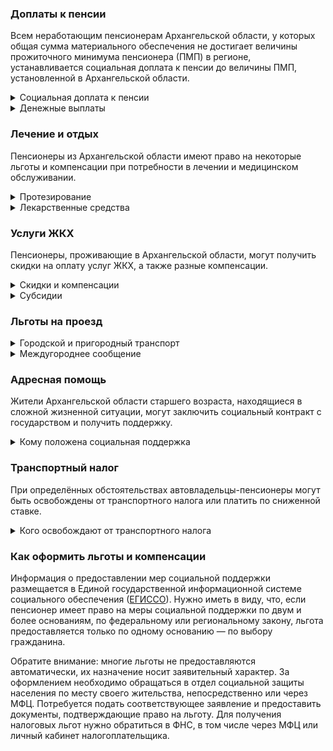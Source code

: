 ﻿### Доплаты к пенсии
Всем неработающим пенсионерам Архангельской области, у которых общая сумма материального обеспечения не достигает величины прожиточного минимума пенсионера (ПМП) в регионе, устанавливается социальная доплата к пенсии до величины ПМП, установленной в Архангельской области.
<details>
<summary>Социальная доплата к пенсии</summary>
Социальная доплата к пенсии до величины регионального прожиточного минимума пенсионера назначается автоматически, по данным выплатного дела о размере пенсии.
</details>
<details>
<summary>Денежные выплаты</summary>
Если пенсионер относится к льготной категории, ему полагается ежемесячная денежная выплата (ЕДВ), которая регулярно индексируется.

В [Архангельской](https://docs.cntd.ru/document/962010467) области к таким категориям относятся ветераны труда и ветеранов труда Архангельской области, труженики тыла и жертв политических репрессий.
</details>

### Лечение и отдых
Пенсионеры из Архангельской области имеют право на некоторые льготы и компенсации при потребности в лечении и медицинском обслуживании.
<details>
<summary>Протезирование</summary>
В [Архангельской](https://docs.cntd.ru/document/962010467) области жертвам политических репрессий один раз в пять лет выплачивают компенсацию половины стоимости за изготовление и ремонт зубных протезов, но не более 3500 рублей.
</details>
<details>
<summary>Лекарственные средства</summary>
В [Архангельской](https://docs.cntd.ru/document/962010467) области труженики тыла и жертвы политических репрессий лекарственные препараты по рецепту врача могут приобрести за половину стоимости.
</details>

### Услуги ЖКХ
Пенсионеры, проживающие в Архангельской области, могут получить скидки на оплату услуг ЖКХ, а также разные компенсации. 
<details>
<summary>Скидки и компенсации</summary>
В [Архангельской](https://docs.cntd.ru/document/962010467) области ветеранам труда и жертвам политических репрессий выплачивают компенсацию в размере 50% расходов на оплату жилого помещения и коммунальных услуг. Также возмещают оплату взносов на капремонт. Компенсация предоставляется в пределах утверждённых нормативов потребления.

В Архангельской области одиноким неработающим пенсионерам по достижении 70 лет предоставляют компенсацию взносов на капремонт в размере 50%, а с 80-летнего возраста — в размере 100%. Компенсацию рассчитывают исходя из установленного в регионе минимального взноса на капремонт за 1 кв. метр и размера стандарта нормативной площади жилого помещения.
</details>
<details>
<summary>Субсидии</summary>
В Архангельской области пенсионеры могут оформить субсидию на оплату услуг ЖКХ, если тратят на «коммуналку» свыше 22% совокупного дохода семьи.
</details>

### Льготы на проезд
<details>
<summary>Городской и пригородный транспорт</summary>
В [Архангельской](https://docs.cntd.ru/document/962010467) области труженики тыла, ветераны труда и ветераны труда области оплачивают 50% стоимости проезда на железнодорожном транспорте пригородного сообщения. Жертвы политических репрессий на пригородных электричках могут ездить бесплатно.
</details>
<details>
<summary>Междугороднее сообщение</summary>
Реабилитированным пенсионерам Архангельской области один раз в год выплачивается компенсация в размере 100% стоимости проезда (туда и обратно) железнодорожным транспортом, а в районы, не имеющие железнодорожного сообщения, — в размере 50% стоимости проезда водным, воздушным или междугородным автомобильным транспортом.
</details>

### Адресная помощь
Жители Архангельской области старшего возраста, находящиеся в сложной жизненной ситуации, могут заключить социальный контракт с государством и получить поддержку.
<details>
<summary>Кому положена социальная поддержка</summary>
Пенсионерам, оказавшимся в трудной жизненной ситуации по не зависящим от них причинам или в связи со стихийным бедствием, экстремальной ситуацией, оказывается адресная помощь. Она предоставляется путём выплаты пособий либо в натуральной форме (обеспечение одеждой, обувью, лекарствами, организация лечения и ухода, проведение ремонта жилья или установка приборов учёта и пр.). С нуждающимися пенсионерами может быть заключён социальный контракт.
</details>

### Транспортный налог
При определённых обстоятельствах автовладельцы-пенсионеры могут быть освобождены от транспортного налога или платить по сниженной ставке. 
<details>
<summary>Кого освобождают от транспортного налога</summary>
В [Архангельской](https://www.nalog.gov.ru/rn77/service/tax/d1113412/) области гражданам, достигшим возраста, необходимого для назначения пенсии, инвалидам I и II групп, участникам ВОВ, ветеранам боевых действий и чернобыльцам предоставляется налоговая льгота по всем принадлежащим им транспортным средствам в сумме, не превышающей 980 рублей.
</details>

### Как оформить льготы и компенсации 
Информация о предоставлении мер социальной поддержки размещается в Единой государственной информационной системе социального обеспечения ([ЕГИССО](http://egisso.ru/site/client/#/)). Нужно иметь в виду, что, если пенсионер имеет право на меры социальной поддержки по двум и более основаниям, по федеральному или региональному закону, льгота предоставляется только по одному основанию — по выбору гражданина.

Обратите внимание: многие льготы не предоставляются автоматически, их назначение носит заявительный характер. За оформлением необходимо обращаться в отдел социальной защиты населения по месту своего жительства, непосредственно или через МФЦ. Потребуется подать соответствующее заявление и предоставить документы, подтверждающие право на льготу. Для получения налоговых льгот нужно обратиться в ФНС, в том числе через МФЦ или личный кабинет налогоплательщика.













